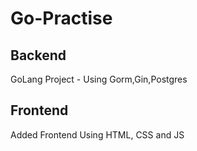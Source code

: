 # Go-Practise

## Backend
GoLang Project - Using Gorm,Gin,Postgres

## Frontend
Added Frontend Using HTML, CSS and JS
